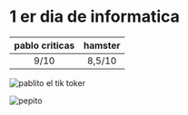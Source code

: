 # 1 er dia de informatica


|pablo criticas|hamster|
|:-:|:-:|
|9/10|8,5/10|

![pablito el tik toker](https://github.com/user-attachments/assets/a757f6da-b37e-48e9-af67-769e3f3d4722)

![pepito](https://github.com/user-attachments/assets/93a4ae40-cab9-440b-8741-c12f459cc5d2)
